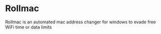 # Rollmac
Rollmac is an automated mac address changer for windows to evade free WiFi time or data limits
